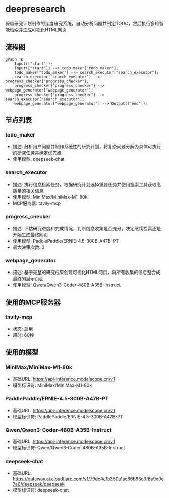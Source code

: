 # deepresearch
保留研究计划制作的深度研究系统，自动分析问题并制定TODO，然后执行多轮智能检索并生成可视化HTML网页

## 流程图
```mermaid
graph TD
    Input(["start"]);
    Input(["start"]) --> todo_maker["todo_maker"];
    todo_maker["todo_maker"] --> search_executor["search_executor"];
    search_executor["search_executor"] --> progress_checker{"progress_checker"};
    progress_checker{"progress_checker"} --> webpage_generator["webpage_generator"];
    progress_checker{"progress_checker"} --> search_executor["search_executor"];
    webpage_generator["webpage_generator"] --> Output(["end"]);
```

## 节点列表
### todo_maker
- 描述: 分析用户问题并制作系统性的研究计划，将复杂问题分解为具体可执行的研究任务并确定优先级
- 使用模型: deepseek-chat

### search_executor
- 描述: 执行信息检索任务，根据研究计划选择重要任务并使用搜索工具获取高质量的相关信息
- 使用模型: MiniMax/MiniMax-M1-80k
- MCP服务器: tavily-mcp

### progress_checker
- 描述: 评估研究进度和完成情况，判断信息收集是否充分，决定继续检索还是开始生成最终网页
- 使用模型: PaddlePaddle/ERNIE-4.5-300B-A47B-PT
- 最大决策次数: 3

### webpage_generator
- 描述: 基于完整的研究成果创建可视化HTML网页，将所有收集的信息整合成最终的展示页面
- 使用模型: Qwen/Qwen3-Coder-480B-A35B-Instruct

## 使用的MCP服务器
### tavily-mcp
- 状态: 启用
- 超时: 60秒

## 使用的模型
### MiniMax/MiniMax-M1-80k
- 基础URL: https://api-inference.modelscope.cn/v1
- 模型标识符: MiniMax/MiniMax-M1-80k

### PaddlePaddle/ERNIE-4.5-300B-A47B-PT
- 基础URL: https://api-inference.modelscope.cn/v1
- 模型标识符: PaddlePaddle/ERNIE-4.5-300B-A47B-PT

### Qwen/Qwen3-Coder-480B-A35B-Instruct
- 基础URL: https://api-inference.modelscope.cn/v1
- 模型标识符: Qwen/Qwen3-Coder-480B-A35B-Instruct

### deepseek-chat
- 基础URL: https://gateway.ai.cloudflare.com/v1/79dc4e1b350a1ac66b63c0f6a9e0c7a6/deepseek/deepseek
- 模型标识符: deepseek-chat
